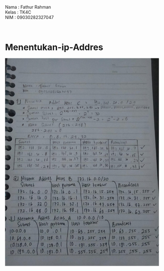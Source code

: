 Nama  : Fathur Rahman <br>
Kelas : TK4C<br>
NIM   : 09030282327047<br><br><br>
#
# Menentukan-ip-Addres

![alt text](https://github.com/Fathur2004/Menentukan-ip-Addres/blob/main/Picture/tugas.jpg?raw=true)
